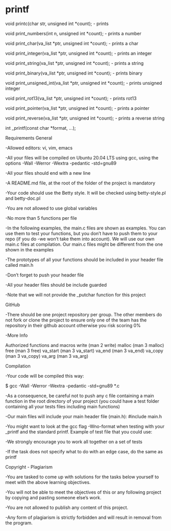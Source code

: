 # printf

void printc(char str, unsigned int *count); - prints


void print_numbers(int n, unsigned int *count); - prints a number 

void print_char(va_list *ptr, unsigned int *count); - prints a char

void print_integer(va_list *ptr, unsigned int *count); - prints an integer

void print_string(va_list *ptr, unsigned int *count); - prints a string

void print_binary(va_list *ptr, unsigned int *count); - prints binary

void print_unsigned_int(va_list *ptr, unsigned int *count); - prints unsigned integer 

void print_rot13(va_list *ptr, unsigned int *count); - prints rot13 

void print_pointer(va_list *ptr, unsigned int *count);  - prints a pointer

void print_reverse(va_list *ptr, unsigned int *count); - prints a reverse string


int _printf(const char *format, ...);


Requirements
General

-Allowed editors: vi, vim, emacs

-All your files will be compiled on Ubuntu 20.04 LTS using gcc, using the options -Wall -Werror -Wextra -pedantic -std=gnu89


-All your files should end with a new line

-A README.md file, at the root of the folder of the project is mandatory

-Your code should use the Betty style. It will be checked using betty-style.pl and betty-doc.pl

-You are not allowed to use global variables

-No more than 5 functions per file

-In the following examples, the main.c files are shown as examples. You can use them to test your functions, but you don’t have to push them to your repo (if you do -we won’t take them into account). We will use our own main.c files at compilation. Our main.c files might be different from the one shown in the examples

-The prototypes of all your functions should be included in your header file called main.h

-Don’t forget to push your header file

-All your header files should be include guarded

-Note that we will not provide the _putchar function for this project

GitHub

-There should be one project repository per group. The other members do not fork or clone the project to ensure only one of the team has the repository in their github account otherwise you risk scoring 0%

-More Info

Authorized functions and macros
write (man 2 write)
malloc (man 3 malloc)
free (man 3 free)
va_start (man 3 va_start)
va_end (man 3 va_end)
va_copy (man 3 va_copy)
va_arg (man 3 va_arg)

Compilation

-Your code will be compiled this way:

$ gcc -Wall -Werror -Wextra -pedantic -std=gnu89 *.c

-As a consequence, be careful not to push any c file containing a main function in the root directory of your project (you could have a test folder containing all your tests files including main functions)

-Our main files will include your main header file (main.h): #include main.h

-You might want to look at the gcc flag -Wno-format when testing with your _printf and the standard printf. Example of test file that you could use:

-We strongly encourage you to work all together on a set of tests

-If the task does not specify what to do with an edge case, do the same as printf

Copyright - Plagiarism

-You are tasked to come up with solutions for the tasks below yourself to meet with the above learning objectives.

-You will not be able to meet the objectives of this or any following project by copying and pasting someone else’s work.

-You are not allowed to publish any content of this project.

-Any form of plagiarism is strictly forbidden and will result in removal from the program.
